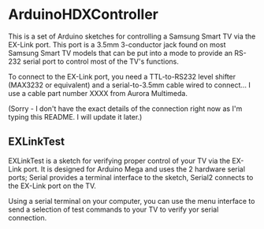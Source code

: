 # ArduinoHDXController

This is a set of Arduino sketches for controlling a Samsung Smart TV via the EX-Link port.
This port is a 3.5mm 3-conductor jack found on most Samsung Smart TV models that can be put into a mode to
provide an RS-232 serial port to control most of the TV's functions.

To connect to the EX-Link port, you need a TTL-to-RS232 level shifter (MAX3232 or equivalent) and a
serial-to-3.5mm cable wired to connect...  I use a cable part number XXXX from Aurora Multimeda.

(Sorry - I don't have the exact details of the connection right now as I'm typing this README.
I will update it later.)

EXLinkTest
----------

EXLinkTest is a sketch for verifying proper control of your TV via the EX-Link port.
It is designed for Arduino Mega and uses the 2 hardware serial ports; Serial provides
a terminal interface to the sketch, Serial2 connects to the EX-Link port on the TV.

Using a serial terminal on your computer, you can use the menu interface to send
a selection of test commands to your TV to verify yor serial connection.
